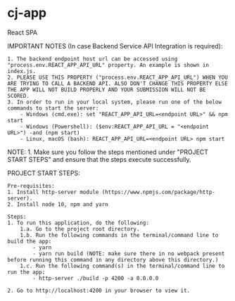 # cj-app
React SPA


IMPORTANT NOTES (In case Backend Service API Integration is required):

    1. The backend endpoint host url can be accessed using "process.env.REACT_APP_API_URL" property. An example is shown in index.js.
    2. PLEASE USE THIS PROPERTY ("process.env.REACT_APP_API_URL") WHEN YOU ARE TRYING TO CALL A BACKEND API. ALSO DON'T CHANGE THIS PROPERTY ELSE THE APP WILL NOT BUILD PROPERLY AND YOUR SUBMISSION WILL NOT BE SCORED. 
    3. In order to run in your local system, please run one of the below commands to start the server:
        - Windows (cmd.exe): set "REACT_APP_API_URL=<endpoint URL>" && npm start
        - Windows (Powershell): ($env:REACT_APP_API_URL = "<endpoint URL>") -and (npm start)
        - Linux, macOS (bash): REACT_APP_API_URL=<endpoint URL> npm start
        
NOTE:
    1. Make sure you follow the steps mentioned under "PROJECT START STEPS" and ensure that the steps execute successfully.  


PROJECT START STEPS:

    Pre-requisites:
    1. Install http-server module (https://www.npmjs.com/package/http-server).
    2. Install node 10, npm and yarn

    Steps:
    1. To run this application, do the following:
        1.a. Go to the project root directory.
        1.b. Run the following commands in the terminal/command line to build the app:
            - yarn
            - yarn run build (NOTE: make sure there in no webpack present before running this command in any directory above this directory.)
        1.c. Run the following command(s) in the terminal/command line to run the app:    
            - http-server ./build -p 4200 -a 0.0.0.0
    
    2. Go to http://localhost:4200 in your browser to view it.
